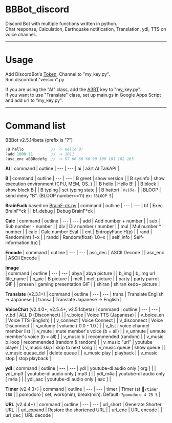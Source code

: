 # BBBot_discord  

Discord Bot with multiple functions written in python.  
Chat response, Calculation, Earthquake notification, Translation, ydl, TTS on voice channel..

---  
# Usage  
Add DiscordBot's [Token](https://discord.com/developers/applications), Channel to "my_key.py".  
Run discordbot."version".py  

If you are using the "AI" class, add the [A3RT](https://a3rt.recruit-tech.co.jp/product/talkAPI/) key to "my_key.py".  
If you want to use "Translate" class, set up main.gs in Google Apps Script and add url to "my_key.py".  

---  
  
# Command list
BBBot v2.5.14beta (prefix is "?")
```c
?B hello            // -> Hello B!
?add 1000 11        // -> 1011
?asc_enc aBBBcdefg  // -> 97 66 66 66 99 100 101 102 103
```
**AI**
| command | outline |
--- | ---
| ai | a3rt AI TalkAPI  |
  
 **B**
 | command | outline |
--- | ---
| B greet | show version |
| B sysinfo | show execution environment (CPU, MEM, OS..) |
| B hello | Hello B! |
| B block | show block B |
| B typing | set typing state |
| B hattori | ﾊｯﾄﾘｨ- |
| BLOOP | send meny "B". (BLOOP number<=11) ex: `?BLOOP 5`|
  
 **BrainFuck** based on [BrainF-ck.py](https://github.com/Fukuda-B/BrainF-ck_py)
 | command | outline |
--- | ---
| bf | Exec BrainF\*ck |
| bf_debug | Debug BrainF\*ck |

 **Calc**
| command | outline |
--- | ---
| add | Add number + number |
| sub | Sub number - number |
| div | Div number / number |
| mul | Mul number * number |
| calc | Calc number Eval |
| ent | EntropyFunc H(p) |
| rand | Random(int) 1~x |
| randd | Random(float) 1.0~x |
| self_info | Self-information I(p) |

**Encode**
| command | outline |
--- | ---
| asc_dec | ASCII Decode |
| asc_enc | ASCII Encode |

**Image**  
| command | outline |
--- | ---
| abya | abya picture |
| b_img | b_img url file_name |
| b_pic | B picture |
| melt | melt picture |
| party | party parrot GIF |
| presen | gaming presentation GIF |
| shiran | shiran kedo~ picture |

**Translate** (v2.3.1+)
| command | outline |
--- | ---
| trans | Translate  English -> Japanese |
| transJ | Translate Japanese -> English |

**VoiceChat** (v2.4.0+, v2.5.4+, v2.5.14beta)
| command | outline |
--- | ---
| v_bd | ALL D (Disconnect) |
| v_boice | Voice TTS (Japanese) |
| v_boice_en | Voice TTS (English) |
| v_connect | Voice Connect |
| v_disconnect | Voice Disconnect |
| v_volume | volume ( 0.0 - 1.0 ) |
| v_list | voice channel member list |
| v_mute | mute member's voice (b = all) |
| v_unmute | unmute member's voice (b = all) |
| v_music b | recommended (random) |
| v_music b_loop | recommended (random & random) |
| v_music "url" | youtube player |
| v_music skip | skip to next song |
| v_music queue | show queue |
| v_music queue_del | delete queue |
| v_music play | playback |
| v_music stop | stop playback |

**ydl**
| command | outline |
--- | ---
| ydl | youtube-dl audio only [ org ] |
| ydl_mp3 | youtube-dl audio only [ mp3 ] |
| ydl_m4a | youtube-dl audio only [ m4a ] |
| ydl_aac | youtube-dl audio only [ aac ] |

**Timer** (v2.4.3+)
| command | outline |
--- | ---
| timer | Timer (s)  🍜`?timer 180` |
| pomodoro | set, work(min), break(min). Default: `?pomodoro 4 25 5` |

**URL** (v2.4.4+)
| command | outline |
--- | ---
| url_short | Generate Shorter URL |
| url_expand | Restore the shortened URL |
| url_enc | URL encode |
| url_dec | URL decode |
